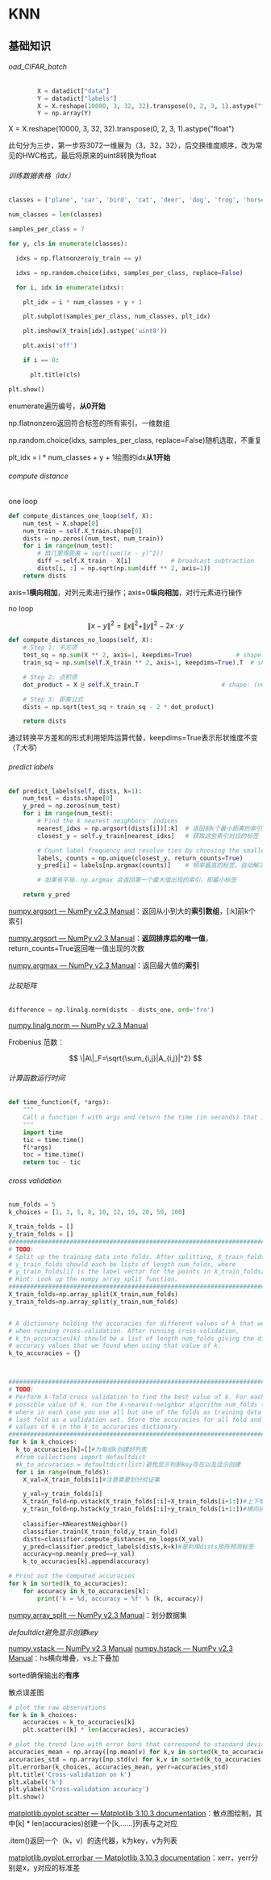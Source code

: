 # KNN 

## 基础知识

###### oad_CIFAR_batch

```python
        X = datadict["data"]
        Y = datadict["labels"]
        X = X.reshape(10000, 3, 32, 32).transpose(0, 2, 3, 1).astype("float")
        Y = np.array(Y)
```

X = X.reshape(10000, 3, 32, 32).transpose(0, 2, 3, 1).astype("float")

此句分为三步，第一步将3072一维展为（3，32，32），后交换维度顺序，改为常见的HWC格式，最后将原来的uint8转换为float

###### 训练数据表格（idx）

```python
classes = ['plane', 'car', 'bird', 'cat', 'deer', 'dog', 'frog', 'horse', 'ship', 'truck']

num_classes = len(classes)

samples_per_class = 7

for y, cls in enumerate(classes):

  idxs = np.flatnonzero(y_train == y)

  idxs = np.random.choice(idxs, samples_per_class, replace=False)

  for i, idx in enumerate(idxs):

​    plt_idx = i * num_classes + y + 1

​    plt.subplot(samples_per_class, num_classes, plt_idx)

​    plt.imshow(X_train[idx].astype('uint8'))

​    plt.axis('off')

​    if i == 0:

​      plt.title(cls)

plt.show()
```

enumerate遍历编号，**从0开始**

np.flatnonzero返回符合标签的所有索引，一维数组

np.random.choice(idxs, samples_per_class, replace=False)随机选取，不重复

plt_idx = i * num_classes + y + 1绘图的idx**从1开始**

###### compute distance

one loop

```python
def compute_distances_one_loop(self, X):
    num_test = X.shape[0]
    num_train = self.X_train.shape[0]
    dists = np.zeros((num_test, num_train))
    for i in range(num_test):
        # 欧几里得距离 = sqrt(sum((x - y)^2))
        diff = self.X_train - X[i]           # broadcast subtraction
        dists[i, :] = np.sqrt(np.sum(diff ** 2, axis=1))
    return dists

```

axis=1**横向相加**，对列元素进行操作；axis=0**纵向相加**，对行元素进行操作

no loop


$$
\|x-y\|^2=\|x\|^2+\|y\|^2-2x\cdot y
$$

```python
def compute_distances_no_loops(self, X):
    # Step 1: 平方项
    test_sq = np.sum(X ** 2, axis=1, keepdims=True)            # shape: (num_test, 1)
    train_sq = np.sum(self.X_train ** 2, axis=1, keepdims=True).T  # shape: (1, num_train)

    # Step 2: 点积项
    dot_product = X @ self.X_train.T                       # shape: (num_test, num_train)

    # Step 3: 距离公式
    dists = np.sqrt(test_sq + train_sq - 2 * dot_product)

    return dists

```

通过转换平方差和的形式利用矩阵运算代替，keepdims=True表示形状维度不变（*T大写*）

###### predict labels

```python
def predict_labels(self, dists, k=1):
    num_test = dists.shape[0]
    y_pred = np.zeros(num_test)
    for i in range(num_test):
        # Find the k nearest neighbors' indices
        nearest_idxs = np.argsort(dists[i])[:k]  # 返回前k个最小距离的索引
        closest_y = self.y_train[nearest_idxs]   # 获取这些索引对应的标签

        # Count label frequency and resolve ties by choosing the smallest label
        labels, counts = np.unique(closest_y, return_counts=True)
        y_pred[i] = labels[np.argmax(counts)]    # 频率最高的标签，自动解决tie

        # 如果有平局，np.argmax 会返回第一个最大值出现的索引，即最小标签

    return y_pred

```

[numpy.argsort — NumPy v2.3 Manual](https://numpy.org/doc/stable/reference/generated/numpy.argsort.html)：返回从小到大的**索引数组**，[:k]前k个索引

[numpy.argsort — NumPy v2.3 Manual](https://numpy.org/doc/stable/reference/generated/numpy.argsort.html)：**返回排序后的唯一值**，return_counts=True返回唯一值出现的次数

[numpy.argmax — NumPy v2.3 Manual](https://numpy.org/doc/stable/reference/generated/numpy.argmax.html)：返回最大值的**索引**

###### 比较矩阵

```python
difference = np.linalg.norm(dists - dists_one, ord='fro')

```

[numpy.linalg.norm — NumPy v2.3 Manual](https://numpy.org/doc/stable/reference/generated/numpy.linalg.norm.html)

Frobenius 范数：


$$
\|A\|_F=\sqrt{\sum_{i,j}|A_{i,j}|^2}
$$


###### 计算函数运行时间

```python
def time_function(f, *args):
    """
    Call a function f with args and return the time (in seconds) that it took to execute.
    """
    import time
    tic = time.time()
    f(*args)
    toc = time.time()
    return toc - tic
```

###### cross validation

```python
num_folds = 5
k_choices = [1, 3, 5, 8, 10, 12, 15, 20, 50, 100]

X_train_folds = []
y_train_folds = []
################################################################################
# TODO:                                                                        #
# Split up the training data into folds. After splitting, X_train_folds and    #
# y_train_folds should each be lists of length num_folds, where                #
# y_train_folds[i] is the label vector for the points in X_train_folds[i].     #
# Hint: Look up the numpy array_split function.                                #
################################################################################
X_train_folds=np.array_split(X_train,num_folds)
y_train_folds=np.array_split(y_train,num_folds)


# A dictionary holding the accuracies for different values of k that we find
# when running cross-validation. After running cross-validation,
# k_to_accuracies[k] should be a list of length num_folds giving the different
# accuracy values that we found when using that value of k.
k_to_accuracies = {}



################################################################################
# TODO:                                                                        #
# Perform k-fold cross validation to find the best value of k. For each        #
# possible value of k, run the k-nearest-neighbor algorithm num_folds times,   #
# where in each case you use all but one of the folds as training data and the #
# last fold as a validation set. Store the accuracies for all fold and all     #
# values of k in the k_to_accuracies dictionary.                               #
################################################################################
for k in k_choices:
  k_to_accuracies[k]=[]#为每组k创建好列表
  #from collections import defaultdict
  #k_to_accuracies = defaultdict(list)避免显示判断key存在以及显示创建
  for i in range(num_folds):
    X_val=X_train_folds[i]#注意需要划分验证集

    y_val=y_train_folds[i]
    X_train_fold=np.vstack(X_train_folds[:i]+X_train_folds[i+1:])#上下堆叠
    y_train_fold=np.hstack(y_train_folds[:i]+y_train_folds[i+1:])#横向拼接
  
    classifier=KNearestNeighbor()
    classifier.train(X_train_fold,y_train_fold)
    dists=classifier.compute_distances_no_loops(X_val)
    y_pred=classifier.predict_labels(dists,k=k)#是利用dists矩阵预测标签
    accuracy=np.mean(y_pred==y_val)
    k_to_accuracies[k].append(accuracy)

# Print out the computed accuracies
for k in sorted(k_to_accuracies):
    for accuracy in k_to_accuracies[k]:
        print('k = %d, accuracy = %f' % (k, accuracy))
```

[numpy.array_split — NumPy v2.3 Manual](https://numpy.org/doc/stable/reference/generated/numpy.array_split.html)：划分数据集

*defaultdict避免显示创建key*

[numpy.vstack — NumPy v2.3 Manual](https://numpy.org/doc/stable/reference/generated/numpy.vstack.html)	[numpy.hstack — NumPy v2.3 Manual](https://numpy.org/doc/stable/reference/generated/numpy.hstack.html)：hs横向堆叠，vs上下叠加

sorted确保输出的**有序**

散点误差图

```python
# plot the raw observations
for k in k_choices:
    accuracies = k_to_accuracies[k]
    plt.scatter([k] * len(accuracies), accuracies)

# plot the trend line with error bars that correspond to standard deviation
accuracies_mean = np.array([np.mean(v) for k,v in sorted(k_to_accuracies.items())])
accuracies_std = np.array([np.std(v) for k,v in sorted(k_to_accuracies.items())])
plt.errorbar(k_choices, accuracies_mean, yerr=accuracies_std)
plt.title('Cross-validation on k')
plt.xlabel('k')
plt.ylabel('Cross-validation accuracy')
plt.show()
```

[matplotlib.pyplot.scatter — Matplotlib 3.10.3 documentation](https://matplotlib.org/stable/api/_as_gen/matplotlib.pyplot.scatter.html)：散点图绘制，其中[k] * len(accuracies)创建一个[k,……]列表与之对应

.item()返回一个（k，v）的迭代器，k为key，v为列表

[matplotlib.pyplot.errorbar — Matplotlib 3.10.3 documentation](https://matplotlib.org/stable/api/_as_gen/matplotlib.pyplot.errorbar.html)：xerr，yerr分别是x，y对应的标准差